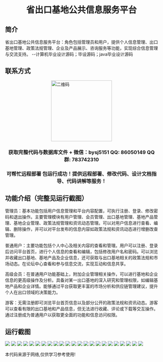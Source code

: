 <p><h1 align="center">省出口基地公共信息服务平台</h1></p>

## 简介
省出口基地公共信息服务平台：角色包括管理员和用户，提供个人信息管理、出口基地管理、政策法规管理、企业及产品展示、咨询服务等功能，实现综合信息管理与交流支持。    --计算机毕业设计源码；毕设源码；java毕业设计源码


## 联系方式
<img src="https://bs-1329754181.cos.ap-shanghai.myqcloud.com/wx.jpg" alt="二维码" style="display: block; margin: 0 auto;" width="200px">
<p><h3 align="center">获取完整代码与数据库文件 + 微信：bysj5151 QQ: 86050149 QQ群: 783742310</h3></p>
<p><h3 align="center">可帮忙远程部署 包运行成功！提供远程部署、修改代码、设计文档指导、代码讲解等服务！</h3></p>

## 功能介绍（完整见运行截图）
管理员：基本功能包括用户信息管理和平台内容配置，可执行注册、登录、修改密码和退出操作。主要管理模块有用户管理、会员管理、出口基地管理、基地产品管理、基地企业管理、政策法规管理和资讯动态管理。可以对用户信息进行查看、编辑、删除操作，并可以对平台发布的信息内容如政策法规和资讯动态进行增删改查管理。

普通用户：主要功能包括个人中心及相关内容的查看和管理。用户可以注册、登录后访问平台首页，进行个人信息的查看和编辑，包括修改用户名和密码。可以浏览并收藏出口基地、基地产品及企业信息，还可获取与出口基地相关的政策法规和市场动态。在论坛中心查看和参与信息交流，实现互动和信息共享。

高级会员：在普通用户功能基础上，附加企业管理相关操作，可以进行基地和企业信息的更高级操作及分析。具备对某一出口基地的深入研究和管理权限，如编辑基地产品和企业详情。能够通过平台获取更丰富的市场分析和供应链管理建议，提升个人在出口领域的决策能力。

游客：无需注册即可浏览平台首页信息以及部分公开的政策法规和资讯动态。游客可以查看有限的出口基地和产品信息，但无法进行收藏、评论或下载等交互操作。通过注册成为普通用户以获取更全面的功能和信息访问权限。


## 运行截图
![](https://bs-1329754181.cos.ap-shanghai.myqcloud.com/ssm/ProvinceExportBasePublicInformationServicePlatform/img/001.jpg)
![](https://bs-1329754181.cos.ap-shanghai.myqcloud.com/ssm/ProvinceExportBasePublicInformationServicePlatform/img/002.jpg)
![](https://bs-1329754181.cos.ap-shanghai.myqcloud.com/ssm/ProvinceExportBasePublicInformationServicePlatform/img/003.jpg)
![](https://bs-1329754181.cos.ap-shanghai.myqcloud.com/ssm/ProvinceExportBasePublicInformationServicePlatform/img/004.jpg)
![](https://bs-1329754181.cos.ap-shanghai.myqcloud.com/ssm/ProvinceExportBasePublicInformationServicePlatform/img/005.jpg)
![](https://bs-1329754181.cos.ap-shanghai.myqcloud.com/ssm/ProvinceExportBasePublicInformationServicePlatform/img/006.jpg)
![](https://bs-1329754181.cos.ap-shanghai.myqcloud.com/ssm/ProvinceExportBasePublicInformationServicePlatform/img/007.jpg)
![](https://bs-1329754181.cos.ap-shanghai.myqcloud.com/ssm/ProvinceExportBasePublicInformationServicePlatform/img/008.jpg)
![](https://bs-1329754181.cos.ap-shanghai.myqcloud.com/ssm/ProvinceExportBasePublicInformationServicePlatform/img/009.jpg)
![](https://bs-1329754181.cos.ap-shanghai.myqcloud.com/ssm/ProvinceExportBasePublicInformationServicePlatform/img/010.jpg)
![](https://bs-1329754181.cos.ap-shanghai.myqcloud.com/ssm/ProvinceExportBasePublicInformationServicePlatform/img/011.jpg)
![](https://bs-1329754181.cos.ap-shanghai.myqcloud.com/ssm/ProvinceExportBasePublicInformationServicePlatform/img/012.jpg)
![](https://bs-1329754181.cos.ap-shanghai.myqcloud.com/ssm/ProvinceExportBasePublicInformationServicePlatform/img/013.jpg)
![](https://bs-1329754181.cos.ap-shanghai.myqcloud.com/ssm/ProvinceExportBasePublicInformationServicePlatform/img/014.jpg)
![](https://bs-1329754181.cos.ap-shanghai.myqcloud.com/ssm/ProvinceExportBasePublicInformationServicePlatform/img/015.jpg)
![](https://bs-1329754181.cos.ap-shanghai.myqcloud.com/ssm/ProvinceExportBasePublicInformationServicePlatform/img/016.jpg)
![](https://bs-1329754181.cos.ap-shanghai.myqcloud.com/ssm/ProvinceExportBasePublicInformationServicePlatform/img/017.jpg)
![](https://bs-1329754181.cos.ap-shanghai.myqcloud.com/ssm/ProvinceExportBasePublicInformationServicePlatform/img/018.jpg)
![](https://bs-1329754181.cos.ap-shanghai.myqcloud.com/ssm/ProvinceExportBasePublicInformationServicePlatform/img/019.jpg)
![](https://bs-1329754181.cos.ap-shanghai.myqcloud.com/ssm/ProvinceExportBasePublicInformationServicePlatform/img/020.jpg)
![](https://bs-1329754181.cos.ap-shanghai.myqcloud.com/ssm/ProvinceExportBasePublicInformationServicePlatform/img/021.jpg)
![](https://bs-1329754181.cos.ap-shanghai.myqcloud.com/ssm/ProvinceExportBasePublicInformationServicePlatform/img/022.jpg)
![](https://bs-1329754181.cos.ap-shanghai.myqcloud.com/ssm/ProvinceExportBasePublicInformationServicePlatform/img/023.jpg)

<p>本代码来源于网络,仅供学习参考使用!</p>
